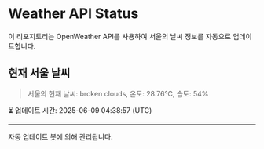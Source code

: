 
# Weather API Status

이 리포지토리는 OpenWeather API를 사용하여 서울의 날씨 정보를 자동으로 업데이트합니다.

## 현재 서울 날씨
> 서울의 현재 날씨: broken clouds, 온도: 28.76°C, 습도: 54%

⏳ 업데이트 시간: 2025-06-09 04:38:57 (UTC)

---
자동 업데이트 봇에 의해 관리됩니다.
